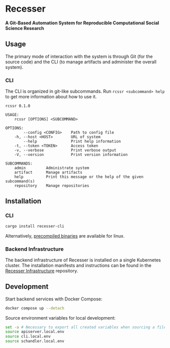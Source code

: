 # Recesser

**A Git-Based Automation System for Reproducible Computational Social Science Research**

## Usage

The primary mode of interaction with the system is through Git (for the source code)
and the CLI (to manage artifacts and administer the overall system).

### CLI

The CLI is organized in git-like subcommands. Run `rcssr <subcommand> help` to get more information
about how to use it.

```
rcssr 0.1.0

USAGE:
    rcssr [OPTIONS] <SUBCOMMAND>

OPTIONS:
        --config <CONFIG>    Path to config file
    -h, --host <HOST>        URL of system
        --help               Print help information
    -t, --token <TOKEN>      Access token
    -v, --verbose            Print verbose output
    -V, --version            Print version information

SUBCOMMANDS:
    admin         Administrate system
    artifact      Manage artifacts
    help          Print this message or the help of the given subcommand(s)
    repository    Manage repositories
```

## Installation

### CLI

```sh
cargo install recesser-cli
```

Alternatively, [precompiled binaries](https://github.com/recesser/recesser/releases) are available
for linux.

### Backend Infrastructure

The backend infrastructure of Recesser is installed on a single Kubernetes cluster. The installation
manifests and instructions can be found in the [Recesser
Infrastructure](https://github.com/recesser/infrastructure) repository.

## Development

Start backend services with Docker Compose:

```bash
docker compose up --detach
```

Source environment variables for local development:

```bash
set -a # Necessary to export all created variables when sourcing a file
source apiserver.local.env
source cli.local.env
source schandler.local.env
```